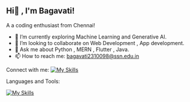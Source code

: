 ## Hi👋 , I'm Bagavati!

A a coding enthusiast from Chennai!

- 🔭 I’m currently exploring Machine Learning and Generative AI.
- 👯 I’m looking to collaborate on Web Development , App development.
- 💬 Ask me about Python , MERN , Flutter , Java.
- 📫 How to reach me: bagavati2310098@ssn.edu.in

Connect with me:
[![My Skills](https://skillicons.dev/icons?i=linkedin)](https://skillicons.dev)

Languages and Tools:


[![My Skills](https://skillicons.dev/icons?i=js,html,css,java,flutter,mysql,react,nodejs,postman,mongodb,python,bootstrap,django,flask,opencv,firebase,c)](https://skillicons.dev)
<!--
**baggie11/baggie11** is a ✨ _special_ ✨ repository because its `README.md` (this file) appears on your GitHub profile.

Here are some ideas to get you started:


- 🤔 I’m looking for help with ...
- 💬 Ask me about ...
- 📫 How to reach me: ...
- 😄 Pronouns: ...
- ⚡ Fun fact: ...
-->
